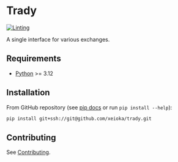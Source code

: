 # Trady

[![Linting](https://github.com/xeioka/trady/actions/workflows/linting.yaml/badge.svg)](https://github.com/xeioka/trady/actions/workflows/linting.yaml)

A single interface for various exchanges.

## Requirements

- [Python](https://www.python.org) >= 3.12

## Installation

From GitHub repository (see [pip docs](https://pip.pypa.io/en/stable/topics/vcs-support/#git) or run `pip install --help`):

```sh
pip install git+ssh://git@github.com/xeioka/trady.git
```

## Contributing

See [Contributing](/docs/contributing.md).
